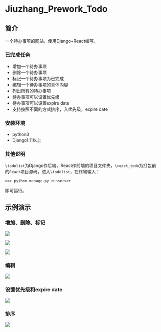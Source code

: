 # Jiuzhang_Prework_Todo

## 简介

一个待办事项的网站，使用Django+React编写。

### 已完成任务

- 增加一个待办事项
- 删除一个待办事项
- 标记一个待办事项为已完成
- 编辑一个待办事项的具体内容
- 列出所有的待办事项
- 待办事项可以设置优先级
- 待办事项可以设置expire date
- 支持按照不同的方式排序，入优先级，expire date

### 安装环境

- python3
- Django1.11以上

### 其他说明

`\todolist`为Django作后端，React作前端的项目文件夹，`\react_todo`为打包前的`React`项目源码。进入`\todolist`，在终端输入：

```shell
>>> python manage.py runserver
```

即可运行。



## 示例演示

### 增加、删除、标记



![](https://github.com/El-Chiang/Jiuzhang_Prework_Todo/blob/master/images/add.gif?raw=true)



![](https://github.com/El-Chiang/Jiuzhang_Prework_Todo/blob/master/images/delete.gif?raw=true)



![](https://github.com/El-Chiang/Jiuzhang_Prework_Todo/blob/master/images/mark.gif?raw=true)



### 编辑

![](https://github.com/El-Chiang/Jiuzhang_Prework_Todo/blob/master/images/edit.gif?raw=true)



### 设置优先级和expire date

![](https://github.com/El-Chiang/Jiuzhang_Prework_Todo/blob/master/images/priority.gif?raw=true)

### 排序

![](https://github.com/El-Chiang/Jiuzhang_Prework_Todo/blob/master/images/sort.gif?raw=true)



